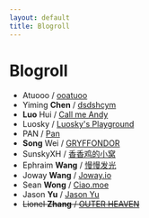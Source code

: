```yaml
---
layout: default
title: Blogroll
---
```


# Blogroll

- Atuooo / [ooatuoo](http://atuo.xyz/)
- Yiming **Chen** / [dsdshcym](https://dsdshcym.github.io/)
- **Luo** Hui / [Call me Andy](https://luohui8891.github.io/)
- Luosky / [Luosky's Playground](https://luosky.com/)
- PAN / [Pan](https://panpan.works/)
- **Song** Wei / [GRYFFONDOR](https://talkwithkeyboard.github.io/)
- SunskyXH / [香香鸡的小窝](https://sunskyxh.github.io/)
- Ephraim **Wang** / [慢慢发光](http://ephraim.wang/)
- Joway **Wang** / [Joway.io](https://joway.io/)
- Sean **Wong** / [Ciao.moe](https://blog.ciao.moe/)
- Jason **Yu** / [Jason Yu](https://medium.com/@jasonyuh)
- ~~Lionel **Zhang** / [OUTER HEAVEN](http://www.lionelzhang.me/)~~
